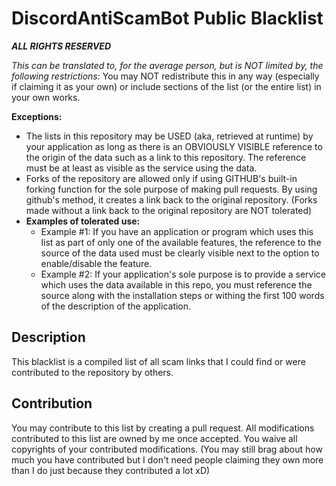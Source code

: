 # DiscordAntiScamBot Public Blacklist

***ALL RIGHTS RESERVED***

*This can be translated to, for the average person, but is NOT limited by, the 
following restrictions:* You may NOT redistribute this in any way (especially 
if claiming it as your own) or include sections of the list (or the entire list) 
in your own works.

**Exceptions:**
- The lists in this repository may be USED (aka, retrieved at runtime) by your 
application as long as there is an OBVIOUSLY VISIBLE reference to the origin of 
the data such as a link to this repository. The reference must be at least as
visible as the service using the data.
- Forks of the repository are allowed only if using GITHUB's built-in forking 
function for the sole purpose of making pull requests. By using github's 
method, it creates a link back to the original repository. (Forks made without 
a link back to the original repository are NOT tolerated)
- **Examples of tolerated use:**
  - Example #1: If you have an application or program which uses this list as part
  of only one of the available features, the reference to the source of the data 
  used must be clearly visible next to the option to enable/disable the feature.
  - Example #2: If your application's sole purpose is to provide a service which uses 
  the data available in this repo, you must reference the source along with the
  installation steps or withing the first 100 words of the description of the
  application.

## Description
This blacklist is a compiled list of all scam links that I could find or were
contributed to the repository by others.

## Contribution
You may contribute to this list by creating a pull request. All modifications 
contributed to this list are owned by me once accepted. You waive all 
copyrights of your contributed modifications. (You may still brag about how
much you have contributed but I don't need people claiming they own more than
I do just because they contributed a lot xD)
